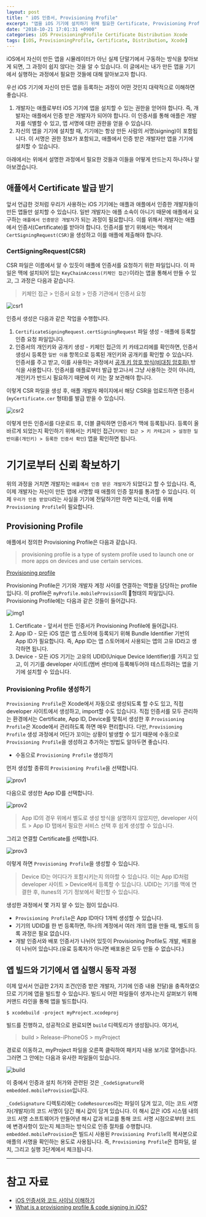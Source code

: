 ```yaml
---
layout: post
title: " iOS 인증서, Provisioning Profile"
excerpt: "앱을 iOS 기기에 설치하기 위해 필요한 Certificate, Provisioning Profile 등에 대해 알아 봅니다."
date: "2018-10-21 17:01:31 +0900"
categories: iOS ProvisioningProfile Certificate Distribution Xcode
tags: [iOS, ProvisioningProfile, Certificate, Distribution, Xcode]
---
```


iOS에서 자신이 만든 앱을 시뮬레이터가 아닌 실제 단말기에서 구동하는 방식을 찾아보게 되면, 그 과정이 쉽지 않다는 것을 알 수 있습니다. 이 글에서는 내가 만든 앱을 기기에서 실행하는 과정에서 필요한 것들에 대해 알아보고자 합니다.

우선 iOS 기기에 자신이 만든 앱을 등록하는 과정이 어떤 것인지 대략적으로 이해하면 좋습니다.

1. 개발자는 애플로부터 iOS 기기에 앱을 설치할 수 있는 권한을 얻어야 합니다. 즉, 개발자는 애플에서 인증 받은 개발자가 되어야 합니다. 이 인증서를 통해 애플은 개발자를 식별할 수 있고, 앱 서명에 대한 권한을 얻을 수 있습니다.
2. 자신의 앱을 기기에 설치할 때, 기기에는 항상 만든 사람의 서명(signing)이 포함됩니다. 이 서명은 권한 정보가 포함되고, 애플에서 인증 받은 개발자만 앱을 기기에 설치할 수 있습니다.

아래에서는 위에서 설명한 과정에서 필요한 것들과 이들을 어떻게 만드는지 하나하나 알아보겠습니다.

## 애플에서 Certificate 발급 받기

앞서 언급한 것처럼 우리가 사용하는 iOS 기기에는 애플과 애플에서 인증한 개발자들이 만든 앱들만 설치할 수 있습니다. 일반 개발자는 애플 소속이 아니기 때문에 애플에서 요구하는 `애플에서 인증받은 개발자`가 되는 과정이 필요합니다. 이를 위해서 개발자는 애플에서 인증서(Certificate)를 받아야 합니다. 인증서를 받기 위해서는 맥에서 `CertSigningRequest(CSR)`을 생성하고 이를 애플에 제출해야 합니다.

### CertSigningRequest(CSR)

CSR 파일은 이름에서 알 수 있듯이 애플에 인증서를 요청하기 위한 파일입니다. 이 파일은 맥에 설치되어 있는 `KeyChainAccess(키체인 접근)`이라는 앱을 통해서 만들 수 있고, 그 과정은 다음과 같습니다.

> 키체인 접근 > 인증서 요청 > 인증 기관에서 인증서 요청

![csr1](https://dl.dropbox.com/s/dcepybw4qujsmeq/createCSR.png)

인증서 생성은 다음과 같은 작업을 수행합니다.

1. `CertificateSigningRequest.certSigningRequest`  파일 생성 - 애플에 등록할 인증 요청 파일입니다.
2. 인증서의 개인키와 공개키 생성 - 키체인 접근의 키 카테고리에를 확인하면, 인증서 생성시 등록한 `일반 이름` 항목으로 등록된 개인키와 공개키를 확인할 수 있습니다. 인증서를 주고 받고, 이를 사용하는 과정에서 [공개 키 암호 방식(비대칭 암호화) ](https://ko.wikipedia.org/wiki/%EA%B3%B5%EA%B0%9C_%ED%82%A4_%EC%95%94%ED%98%B8_%EB%B0%A9%EC%8B%9D) 방식을 사용합니다. 인증서를 애플로부터 발급 받고나서 그냥 사용하는 것이 아니라, 개인키가 반드시 필요하기 때문에 이 키는 잘 보관해야 합니다.

이렇게 CSR 파일을 생성 후, 애플 개발자 페이지에서 해당 CSR을 업로드하면 인증서(`myCertificate.cer` 형태)를 발급 받을 수 있습니다.

![csr2](https://dl.dropbox.com/s/8155k2ehxs2upwa/createCSR2.png)


이렇게 만든 인증서를 다운로드 후, 더블 클릭하면 인증서가 맥에 등록됩니다. 등록이 올바르게 되었는지 확인하기 위해서는 키체인 접근(`키체인 접근 > 키 카테고리 > 설정한 일반이름(개인키) > 등록한 인증서 확인`) 앱을 확인하면 됩니다.


# 기기로부터 신뢰 확보하기

위의 과정을 거치면 개발자는 `애플에서 인증 받은 개발자`가 되었다고 할 수 있습니다. 즉, 이제 개발자는 자신이 만든 앱에 서명할 때 애플의 인증 절차를 통과할 수 있습니다. 이제 `우리가 인증 받았다`라는 사실을 기기에 전달하기만 하면 되는데, 이를 위해 `Provisioning Profile`이 필요합니다.


## Provisioning Profile

애플에서 정의한 Provisioning Profile은 다음과 같습니다.

> provisioning profile is a type of system profile used to launch one or more apps on devices and use certain services.

[Provisioning profile](https://help.apple.com/xcode/mac/current/#￼/dev46a99ba04)

Provisioning Profile은 기기와 개발자 계정 사이를 연결하는 역할을 담당하는 profile입니다. 이 profile은 `myProfile.mobileProvision`의 형태의 파일입니다. Provisioning Profile에는 다음과 같은 것들이 들어갑니다.

![img1](https://dl.dropbox.com/s/nvvezw4tes2thrf/1%2A602qCx1Hyn_Ef7T1jrhS1w.png)

1. Certificate - 앞서서 만든 인증서가 Provisioning Profile에 들어갑니다.
2. App ID - 모든 iOS 앱은 앱 스토어에 등록되기 위해 Bundle Identifier 기반의 App ID가 필요합니다. 즉, App ID는 앱 스토어에서 사용되는 앱의 고유 ID라고 생각하면 됩니다.
3. Device - 모든 iOS 기기는 고유의 UDID(Unique Device Identifier)를 가지고 있고, 이 기기를 developer 사이트(멤버 센터)에 등록해두어야 테스트하려는 앱을 기기에 설치할 수 있습니다.


### Provisioning Profile 생성하기

`Provisioning Profile`은 Xcode에서 자동으로 생성되도록 할 수도 있고, 직접 developer 사이트에서 생성하고, import할 수도 있습니다. 직접 인증서를 모두 관리하는 환경에서는 Certificate, App ID, Device를 맞춰서 생성한 후 `Provisioning Profile`은 Xcode에서 관리하도록 하면 매우 편리합니다. 다만, `Provisioning Profile` 생성 과정에서 어딘가 꼬이는 상황이 발생할 수 있기 때문에 수동으로 `Provisioning Profile`을 생성하고 추가하는 방법도 알아두면 좋습니다.

* 수동으로 `Provisioning Profile` 생성하기

먼저 생성할 종류의 `Provisioning Profile`을 선택합니다.

![prov1](https://dl.dropbox.com/s/589b94dwof3vwmw/createProvision1.png)


다음으로 생성한 App ID를 선택합니다.

![prov2](https://dl.dropbox.com/s/mc9w6jy3rlco78c/createProvision2.png)

> App ID의 경우 위에서 별도로 생성 방식을 설명하지 않았지만, developer 사이트 > App ID 탭에서 필요한 서비스 선택 후 쉽게 생성할 수 있습니다.

그리고 연결할 Certificate를 선택합니다.

![prov3](https://dl.dropbox.com/s/pa0mogxwmu2u9eu/createProvision3.png)

이렇게 하면 `Provisioning Profile`을 생성할 수 있습니다.

> Device ID는 어디다가 포함시키는지 의아할 수 있습니다. 이는 App ID처럼 developer 사이트 > Device에서 등록할 수 있습니다. UDID는 기기를 맥에 연결한 후, itunes의 기기 정보에서 확인할 수 있습니다.

생성한 과정에서 몇 가지 알 수 있는 점이 있습니다.

* `Provisioning Profile`은 App ID마다 1개씩 생성할 수 있습니다.
* 기기의 UDID를 한 번 등록하면, 하나의 계정에서 여러 개의 앱을 만들 때, 별도의 등록 과정은 필요 없습니다.
* 개발 인증서와 배포 인증서가 나뉘어 있듯이 Provisioning Profile도 개발, 배포용이 나뉘어 있습니다.(유료 등록자가 아니면 배포용은 모두 만들 수 없습니다.)

## 앱 빌드와 기기에서 앱 실행시 동작 과정

이제 앞서서 언급한 2가지 조건(인증 받은 개발자, 기기에 인증 내용 전달)을 충족하였으므로 기기에 앱을 빌드할 수 있습니다. 빌드시 어떤 파일들이 생겨나는지 살펴보기 위해 커맨드 라인을 통해 앱을 빌드합니다.

```
$ xcodebuild -project myProject.xcodeproj
```

빌드를 진행하고, 성공적으로 완료되면 `build` 디렉토리가 생성됩니다. 여기서,

> build > Release-iPhoneOS > myProject

경로로 이동하고, myProject 파일을 오른쪽 클릭하여 패키지 내용 보기로 열어줍니다. 그러면 그 안에는 다음과 유사한 파일들이 있습니다.

![build](https://dl.dropbox.com/s/2zukk7yuqd1qm5y/build.png)

이 중에서 인증과 설치 허가와 관련된 것은 `_CodeSignature`와 `embedded.mobileProvision`입니다.

`_CodeSignature` 디렉토리에는 `CodeResources`라는 파일이 담겨 있고, 이는 코드 서명자(개발자)의 코드 서명이 담긴 해시 값이 담겨 있습니다. 이 해시 값은 iOS 시스템 내의 코드 서명 소프트웨어가 만들어낸 해시 값과 비교를 통해 코드 서명 시점으로부터 코드에 변경사항이 있는지 체크하는 방식으로 인증 절차를 수행합니다.
`embedded.mobileProvision`은 빌드시 사용된 `Provisioning Profile`의 복사본으로 애플의 서명을 확인하는 용도로 사용됩니다. 즉, `Provisioning Profile`은 컴파일, 설치, 그리고 실행 3단계에서 체크됩니다.

---

# 참고 자료

* [iOS 인증서와 코드 사이닝 이해하기](http://la-stranger.blogspot.com/2014/04/ios.html)
* [What is a provisioning profile & code signing in iOS?](https://medium.com/@abhimuralidharan/what-is-a-provisioning-profile-in-ios-77987a7c54c2)
